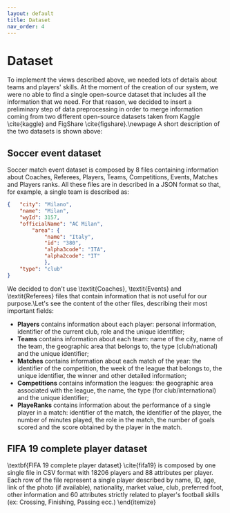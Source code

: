 ```yaml
---
layout: default
title: Dataset
nav_order: 4
---
```

# Dataset
To implement the views described above, we needed lots of details about teams and players' skills. At the moment of the creation of our system, we were no able to find a single open-source dataset that includes all the information that we need. For that reason, we decided to insert a preliminary step of data preprocessing in order to merge information coming from two different open-source datasets taken from Kaggle \cite{kaggle} and FigShare \cite{figshare}.\newpage
A short description of the two datasets is shown above:

## Soccer event dataset

Soccer match event dataset is composed by 8 files containing information about Coaches, Referees, Players, Teams, Competitions, Events, Matches and Players ranks. All these files are in described in a JSON format so that, for example, a single team is described as:
```json
{   "city": "Milano",
    "name": "Milan",
    "wyId": 3157,
    "officialName": "AC Milan",
        "area": {
            "name": "Italy",
            "id": "380",
            "alpha3code": "ITA",
            "alpha2code": "IT"
            },
    "type": "club"
}
```
We decided to don't use \textit{Coaches}, \textit{Events} and \textit{Referees} files that contain information that is not useful for our purpose.\\Let's see the content of the other files, describing their most important fields:

- **Players** contains information about each player: personal information, identifier of the current club, role and the unique identifier;
- **Teams** contains information about each team: name of the city, name of the team, the geographic area that belongs to, the type (club/national) and the unique identifier;
- **Matches** contains information about each match of the year: the identifier of the competition, the week of the league that belongs to, the unique identifier, the winner and other detailed information;
- **Competitions** contains information the leagues: the geographic area associated with the league, the name, the type (for club/international) and the unique identifier;
- **PlayeRanks** contains information about the performance of a single player in a match: identifier of the match, the identifier of the player, the number of minutes played, the role in the match, the number of goals scored and the score obtained by the player in the match.


## FIFA 19 complete player dataset

\textbf{FIFA 19 complete player dataset} \cite{fifa19} is composed by one single file in CSV format with 18206 players and 88 attributes per player. Each row of the file represent a single player described by name, ID, age, link of the photo (if available), nationality, market value, club, preferred foot, other information and 60 attributes strictly related to player's football skills (ex: Crossing, Finishing, Passing ecc.)
\end{itemize}
